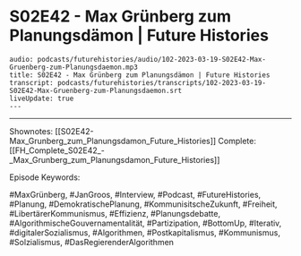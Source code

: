 # S02E42 - Max Grünberg zum Planungsdämon | Future Histories

```audio-note
audio: podcasts/futurehistories/audio/102-2023-03-19-S02E42-Max-Gruenberg-zum-Planungsdaemon.mp3
title: S02E42 - Max Grünberg zum Planungsdämon | Future Histories
transcript: podcasts/futurehistories/transcripts/102-2023-03-19-S02E42-Max-Gruenberg-zum-Planungsdaemon.srt
liveUpdate: true
---

```
---

Shownotes: [[S02E42-Max_Grunberg_zum_Planungsdamon_Future_Histories]]
Complete: [[FH_Complete_S02E42_-_Max_Grunberg_zum_Planungsdamon_Future_Histories]]


Episode Keywords:

#MaxGrünberg, #JanGroos, #Interview, #Podcast, #FutureHistories, #Planung, #DemokratischePlanung, #KommunisitscheZukunft, #Freiheit, #LibertärerKommunismus, #Effizienz, #Planungsdebatte, #AlgorithmischeGouvernamentalität, #Partizipation, #BottomUp, #Iterativ, #digitalerSozialismus, #Algorithmen, #Postkapitalismus, #Kommunismus, #Solzialismus, #DasRegierenderAlgorithmen
